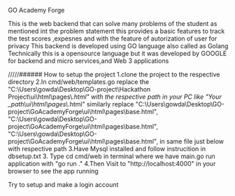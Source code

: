 GO Academy Forge  


This is the web backend that can solve many problems of the student as mentioned  int the problem statement this provides a basic features to track the test scores ,expesnes and with the feature of autorization of user for privacy
This backend is developed using GO language also called as Golang Technically this is a opensource language but it was developed by GOOGLE for backend and micro services,and Web 3 applications 

/////######   How to setup the project
1.clone the project to the respective directory
2.In cmd/web/templates.go replace the "C:\\Users\\gowda\\Desktop\\GO-project\\Hackathon Project\\ui\\html\\pages\\*.html" with the respective path in your PC like "Your _path\\ui\\html\\pages\\*.html"
  similarly replace 			"C:\\Users\\gowda\\Desktop\\GO-project\\GoAcademyForge\\ui\\html\\pages\\base.html", 			"C:\\Users\\gowda\\Desktop\\GO-project\\GoAcademyForge\\ui\\html\\pages\\base.html", 			"C:\\Users\\gowda\\Desktop\\GO-project\\GoAcademyForge\\ui\\html\\pages\\base.html", in same file just below with respective path
3.Have Mysql installed and follow instrucition in dbsetup.txt
3. Type cd cmd/web in terminal where we have main.go run application with "go run ." 
4.Then Visit to "http://localhost:4000" in your browser to see the app running


Try to setup and make a login account




